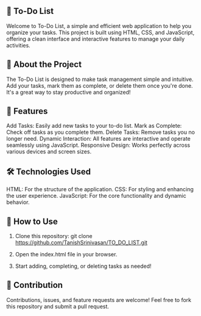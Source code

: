 ## 📝 To-Do List
Welcome to To-Do List, a simple and efficient web application to help you organize your tasks. This project is built using HTML, CSS, and JavaScript, offering a clean interface and interactive features to manage your daily activities.

## 📖 About the Project
The To-Do List is designed to make task management simple and intuitive. Add your tasks, mark them as complete, or delete them once you're done. It's a great way to stay productive and organized!

## 🎨 Features
Add Tasks: Easily add new tasks to your to-do list.
Mark as Complete: Check off tasks as you complete them.
Delete Tasks: Remove tasks you no longer need.
Dynamic Interaction: All features are interactive and operate seamlessly using JavaScript.
Responsive Design: Works perfectly across various devices and screen sizes.

## 🛠️ Technologies Used
HTML: For the structure of the application.
CSS: For styling and enhancing the user experience.
JavaScript: For the core functionality and dynamic behavior.

## 🚀 How to Use
1. Clone this repository:
git clone <https://github.com/TanishSrinivasan/TO_DO_LIST.git>  

2. Open the index.html file in your browser.

3. Start adding, completing, or deleting tasks as needed!

## 🤝 Contribution
Contributions, issues, and feature requests are welcome! Feel free to fork this repository and submit a pull request.
